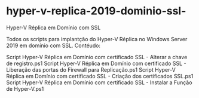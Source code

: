 # hyper-v-replica-2019-dominio-ssl-
Hyper-V Réplica em Domínio com SSL

Todos os scripts para implantção do Hyper-V Réplica no Windows Server 2019 em domínio com SSL.
Contéudo:

Script Hyper-V Réplica em Domínio com certificado SSL -  Alterar a chave de registro.ps1
Script Hyper-V Réplica em Domínio com certificado SSL -  Liberação das portas do Firewall para Replicação.ps1
Script Hyper-V Réplica em Domínio com certificado SSL - Criação dos certificados SSL.ps1
Script Hyper-V Réplica em Domínio com certificado SSL - Instalar a Função de Hyper-V.ps1
